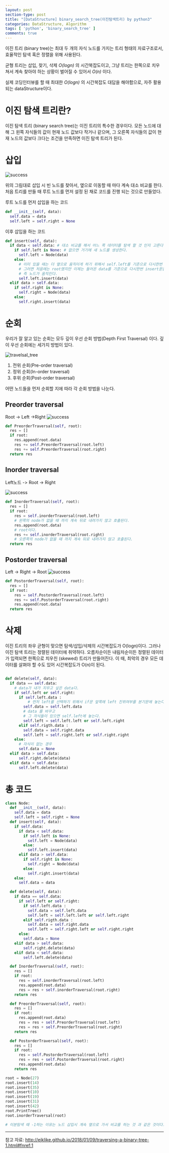 ```yaml
---
layout: post
section-type: post
title: "[DataStructure] binary_search_tree(이진탐색트리) by python3"
categories: DataStructure, Algorithm
tags: [ 'python', 'binary_search_tree' ]
comments: true
---
```


이진 트리 (binary tree)는 최대 두 개의 자식 노드를 가지는 트리 형태의 자료구조로서, 효율적인 탐색 혹은 정렬을 위해 사용된다.

균형 트리는 삽입, 찾기, 삭제 *O(logn)* 의 시간복잡도이고,
그냥 트리는 한쪽으로 치우쳐서 계속 찾아야 하는 상황이 벌어질 수 있어서 *O(n)* 이다.

실제 코딩인터뷰를 할 때 최대한 *O(logn)* 의 시간복잡도 대답을 해야함으로, 자주 활용되는 dataStructure이다.

# 이진 탐색 트리란?

이진 탐색 트리 (binary search tree)는 이진 트리의 특수한 경우이다.
모든 노드에 대해 그 왼쪽 자식들의 값이 현재 노드 값보다 작거나 같으며, 그 오른쪽 자식들의 값이 현재 노드의 값보다 크다는 조건을 만족하면 이진 탐색 트리가 된다.


# 삽입
<img alt="success" src = "/images/2018-09-09-binary_search_tree/binary-search-tree-insertion-animation.gif"/>

위의 그림대로 삽입 시 빈 노드를 찾아서, 옆으로 이동할 때 마다 계속 대소 비교를 한다.
처음 트리를 만들 때 루트 노드를 먼저 설정 된 채로 코드를 진행 되는 것으로 만들었다.

루트 노드를 먼저 삽입을 하는 코드
``` python
def __init__(self, data):
  self.data = data
  self.left = self.right = None
```

이후 삽입을 하는 코드
``` python
def insert(self, data):
  if data < self.data: # 대소 비교를 해서 어느 쪽 데이터를 탐색 할 것 인지 고른다.
    if self.left is None: # 없으면 거기에 새 노드를 생성한다.
      self.left = Node(data)
    else:
      # 이미 있을 때는 더 옆으로 움직이게 하기 위해서 self.left를 기준으로 다시한번 insert문을 돌린다.
      # 그러면 처음에는 root였지만 이제는 들어온 data를 기준으로 다시한번 insert문을 돌기 때문이다.
      # 즉 노드가 움직인다.
      self.left.insert(data)
  elif data > self.data:
    if self.right is None:
      self.right = Node(data)
    else:
      self.right.insert(data)
```


# 순회

우리가 잘 알고 있는 순회는 모두 깊이 우선 순회 방법(Depth First Traversal) 이다.
깊이 우선 순회에는 세가지 방법이 있다.

![travelsal_tree](/images/2018-09-09-binary_search_tree/traversal_tree.png)

1. 전위 순회(Pre-order traversal)
2. 정위 순회(In-order traversal)
3. 후위 순회(Post-order traversal)

어떤 노드들을 먼저 순회할 지에 따라 각 순회 방법을 나눈다.

## Preorder traversal
Root -> Left ->Right
<img alt="success" src = "/images/2018-09-09-binary_search_tree/pre-order-traversal.gif"/>
``` Python
def PreorderTraversal(self, root):
  res = []
  if root:
    res.append(root.data)
    res += self.PreorderTraversal(root.left)
    res += self.PreorderTraversal(root.right)
  return res
```

## Inorder traversal
Left노드 -> Root -> Right

<img alt="success" src = "/images/2018-09-09-binary_search_tree/in-order-traversal.gif"/>

``` python
def InorderTraversal(self, root):
  res = []
  if root:
    res = self.inorderTraversal(root.left)
    # 왼쪽의 node가 없을 때 까지 계속 뒤로 내려가지 않고 호출된다.
    res.append(root.data)
    # root이다.
    res += self.inorderTraversal(root.right)
    # 오른쪽의 node가 없을 때 까지 계속 뒤로 내려가지 않고 호출된다.
  return res
```

## Postorder traversal
Left -> Right -> Root
<img alt="success" src = "/images/2018-09-09-binary_search_tree/post-order-traversal.gif"/>
``` Python
def PostorderTraversal(self, root):
  res = []
  if root:
    res = self.PostorderTraversal(root.left)
    res += self.PostorderTraversal(root.right)
    res.append(root.data)
  return res
```


# 삭제

이진 트리의 좌우 균형이 맞으면 탐색/삽입/삭제의 시간복잡도가 O(logn)이다. 그러나 이진 탐색 트리는 정렬된 데이터에 취약하다. 오름차순이든 내림차순이든 정렬된 데이터가 입력되면 한쪽으로 치우친 (skewed) 트리가 만들어진다. 이 때, 최악의 경우 모든 데이터를 살펴야 할 수도 있어 시간복잡도가 O(n)이 된다.

``` python

def delete(self, data):
  if data == self.data:
    # data가 내가 지우고 싶은 data다.
    if self.left or self.right:
      if self.left.data :
          # 먼저 left를 선택하기 위해서 if문 앞쪽에 left 진위여부를 분기문에 놓는다.
        self.data = self.left.data
        # data 를 바꾸고
        # 그 자식들이 있으면 self.left에 놓는다.
        self.left = self.left.left or self.left.right
      elif self.rigth.data :
        self.data = self.right.data
        self.left = self.right.left or self.right.right
    else:
      # 자식이 없는 경우
      self.data = None
  elif data > self.data:
      self.right.delete(data)
  elif data < self.data:
      self.left.delete(data)

```





# 총 코드

``` python
class Node:
  def __init__(self, data):
    self.data = data
    self.left = self.right = None
  def insert(self, data):
    if self.data:
      if data < self.data:
        if self.left is None:
          self.left = Node(data)
        else:
          self.left.insert(data)
      elif data > self.data:
        if self.right is None:
          self.right = Node(data)
        else:
          self.right.insert(data)
    else:
      self.data = data

  def delete(self, data):
    if data == self.data:
      if self.left or self.right:
        if self.left.data :
          self.data = self.left.data
          self.left = self.left.left or self.left.right
        elif self.rigth.data :
          self.data = self.right.data
          self.left = self.right.left or self.right.right
      else:
        self.data = None
    elif data > self.data:
        self.right.delete(data)
    elif data < self.data:
        self.left.delete(data)

  def InorderTraversal(self, root):
    res = []
    if root:
      res = self.inorderTraversal(root.left)
      res.append(root.data)
      res = res + self.inorderTraversal(root.right)
    return res

  def PreorderTraversal(self, root):
    res = []
    if root:
      res.append(root.data)
      res = res + self.PreorderTraversal(root.left)
      res = res + self.PreorderTraversal(root.right)
    return res

  def PostorderTraversal(self, root):
    res = []
    if root:
      res = self.PostorderTraversal(root.left)
      res = res + self.PostorderTraversal(root.right)
      res.append(root.data)
    return res

root = Node(27)
root.insert(14)
root.insert(35)
root.insert(10)
root.insert(19)
root.insert(31)
root.insert(42)
root.PrintTree()
root.inorderTraversal(root)

# 이분탐색 때 -1하는 이유는 노드 삽입시 계속 옆으로 가서 비교를 하는 것 과 같은 것이다.
```
---
참고 자료:
http://ejklike.github.io/2018/01/09/traversing-a-binary-tree-1.html#fnref:1
